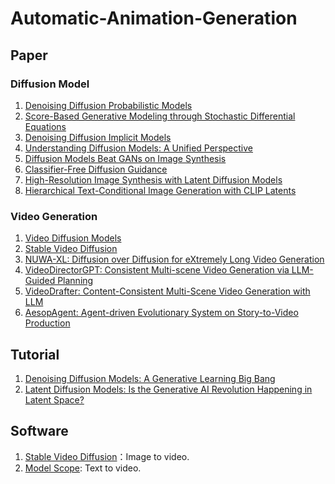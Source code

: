 # Automatic-Animation-Generation

## Paper
### Diffusion Model
1. [Denoising Diffusion Probabilistic Models](https://proceedings.neurips.cc/paper/2020/hash/4c5bcfec8584af0d967f1ab10179ca4b-Abstract.html)
2. [Score-Based Generative Modeling through Stochastic Differential Equations](https://openreview.net/pdf/ef0eadbe07115b0853e964f17aa09d811cd490f1.pdf)
3. [Denoising Diffusion Implicit Models](https://arxiv.org/abs/2010.02502)
4. [Understanding Diffusion Models: A Unified Perspective](https://arxiv.org/abs/2208.11970)
5. [Diffusion Models Beat GANs on Image Synthesis](https://arxiv.org/abs/2105.05233)
6. [Classifier-Free Diffusion Guidance](https://arxiv.org/abs/2207.12598)
7. [High-Resolution Image Synthesis with Latent Diffusion Models](https://arxiv.org/abs/2112.10752)
8. [Hierarchical Text-Conditional Image Generation with CLIP Latents](https://arxiv.org/pdf/2204.06125.pdf)

### Video Generation
1. [Video Diffusion Models](https://arxiv.org/abs/2204.03458)
2. [Stable Video Diffusion](https://stability.ai/research/stable-video-diffusion-scaling-latent-video-diffusion-models-to-large-datasets)
3. [NUWA-XL: Diffusion over Diffusion for eXtremely Long Video Generation](https://arxiv.org/abs/2303.12346)
4. [VideoDirectorGPT: Consistent Multi-scene Video Generation via LLM-Guided Planning](https://videodirectorgpt.github.io/)
5. [VideoDrafter: Content-Consistent Multi-Scene Video Generation with LLM](https://arxiv.org/abs/2401.01256)
6. [AesopAgent: Agent-driven Evolutionary System on Story-to-Video Production](https://arxiv.org/abs/2403.07952)


## Tutorial
1. [Denoising Diffusion Models: A Generative Learning Big Bang](https://cvpr.thecvf.com/virtual/2023/tutorial/18546)
2. [Latent Diffusion Models: Is the Generative AI Revolution Happening in Latent Space?](https://neurips2023-ldm-tutorial.github.io/)

## Software
1. [Stable Video Diffusion](https://huggingface.co/spaces/multimodalart/stable-video-diffusion)：Image to video.
2. [Model Scope](https://huggingface.co/spaces/ali-vilab/modelscope-text-to-video-synthesis): Text to video.
